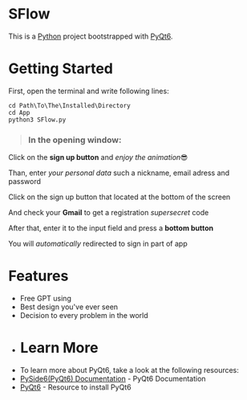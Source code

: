 # SFlow 
This is a [Python](https://www.python.org) project bootstrapped with [PyQt6](https://pypi.org/project/PyQt6). 
# Getting Started
First, open the terminal and write following lines: 
``` 
cd Path\To\The\Installed\Directory
cd App
python3 SFlow.py
```
> ### In the opening window: 
Click on the **sign up button** and *enjoy the animation*😎 

Than, enter *your personal data* such a nickname, email adress and password 

Click on the sign up button that located at the bottom of the screen 

And check your **Gmail** to get a registration *supersecret* code 

After that, enter it to the input field and press a **bottom button** 

You will *automatically* redirected to sign in part of app 

# Features 
- Free GPT using
- Best design you've ever seen
- Decision to every problem in the world
- # Learn More
- To learn more about PyQt6, take a look at the following resources:
- [PySide6(PyQt6) Documentation](https://doc.qt.io/qtforpython-6/) - PyQt6 Documentation
- [PyQt6](https://pypi.org/project/PyQt6) - Resource to install PyQt6
